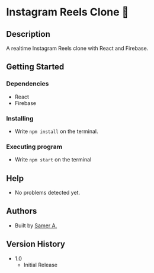 # Instagram Reels Clone 🚀

## Description

A realtime Instagram Reels clone with React and Firebase.

## Getting Started

### Dependencies

- React
- Firebase

### Installing

- Write `npm install` on the terminal.

### Executing program

- Write `npm start` on the terminal

## Help

- No problems detected yet.

## Authors

- Built by [Samer A.](https://twitter.com/ssadawi__)

## Version History

- 1.0
  - Initial Release

